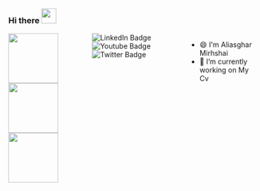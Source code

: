 ### Hi there <img src="https://raw.githubusercontent.com/MartinHeinz/MartinHeinz/master/wave.gif" width="30px">

<!--
**aliasgharmirhshai/aliasgharmirhshai** is a ✨ _special_ ✨ repository because its `README.md` (this file) appears on your GitHub profile.

Here are some ideas to get you started:

- 🔭 I’m currently working on ...
- 🌱 I’m currently learning ...
- 👯 I’m looking to collaborate on ...
- 🤔 I’m looking for help with ...
- 💬 Ask me about ...
- 📫 How to reach me: ...
- 😄 Pronouns: ...
- ⚡ Fun fact: ...
-->

<div id="pic" style="display: flex;">
  <div id="header" align="left">
    <img src="https://media2.giphy.com/media/LMt9638dO8dftAjtco/giphy.gif?cid=ecf05e4785kjdemk87nvz098gphlgojj0ahcpisofrse6yr0&rid=giphy.gif&ct=s" width="100"/>
        <img src="https://media2.giphy.com/media/4XXo8A7CIW1lZGgdhm/giphy_s.gif?cid=ecf05e4785kjdemk87nvz098gphlgojj0ahcpisofrse6yr0&rid=giphy_s.gif&ct=s"                    width="100"/>
        <img src="https://media1.giphy.com/media/kH1DBkPNyZPOk0BxrM/giphy.gif?cid=790b76118833084782bd3d4154a664a75ce7963d6994ae03&rid=giphy.gif&ct=s"        width="100"/>
</div>

<br>

<div id="badges">
  <img src="https://img.shields.io/badge/LinkedIn-blue?style=for-the-badge&logo=linkedin&logoColor=white" alt="LinkedIn Badge"/>
  <img src="https://img.shields.io/badge/YouTube-red?style=for-the-badge&logo=youtube&logoColor=white" alt="Youtube Badge"/>
  <img src="https://img.shields.io/badge/Twitter-blue?style=for-the-badge&logo=twitter&logoColor=white" alt="Twitter Badge"/>
</div>

<br>

- 😄 I'm Aliasghar Mirhshai
- 🔭 I’m currently working on  My Cv


